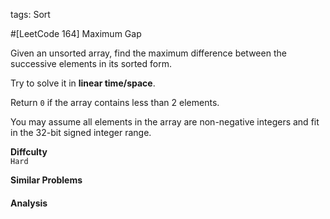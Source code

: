 tags: Sort

#[LeetCode 164] Maximum Gap

Given an unsorted array, find the maximum difference between the successive elements in its sorted form.

Try to solve it in **linear time/space**.

Return `0` if the array contains less than 2 elements.

You may assume all elements in the array are non-negative integers and fit in the 32-bit signed integer range.

**Diffculty**  
`Hard`

**Similar Problems**  


#### Analysis
